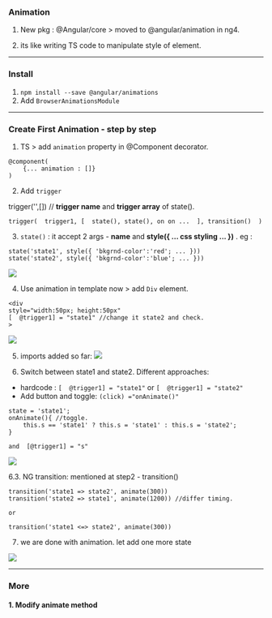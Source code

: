 ### Animation 
1. New pkg :  @Angular/core > moved to @angular/animation in ng4.

2. its like writing TS code to manipulate style of element.
***
### Install
1. `npm install --save @angular/animations` 
2. Add `BrowserAnimationsModule`

***
### Create First Animation - step by step
1. TS > add `animation` property in @Component decorator.
```
@component(
    {... animation : []}
)
```
2. Add `trigger`

trigger('',[]) // **trigger name** and **trigger array** of state().

`trigger(  trigger1, [  state(), state(), on on ...  ], transition()  )`

3. `state()` : it accept 2 args - **name** and **style({ ... css styling ... })** . eg :
```
state('state1', style({ 'bkgrnd-color':'red'; ... }))
state('state2', style({ 'bkgrnd-color':'blue'; ... }))
```
![](https://github.com/lekhrajdinkar/NG6/blob/master/notes/assets/anim1.PNG)

4. Use animation in template now > add `Div` element.
```
<div 
style="width:50px; height:50px" 
[  @trigger1] = "state1" //change it state2 and check.
>
```
![](https://github.com/lekhrajdinkar/NG6/blob/master/notes/assets/anim2.PNG)

5. imports added so far:
![](https://github.com/lekhrajdinkar/NG6/blob/master/notes/assets/anim-01.PNG)

6. Switch between state1 and state2. Different approaches: 
-  hardcode : `[  @trigger1] = "state1"` or `[  @trigger1] = "state2"`
- Add button and toggle:  `(click) ="onAnimate()"`
```
state = 'state1';
onAnimate(){ //toggle.
    this.s == 'state1' ? this.s = 'state1' : this.s = 'state2';
}

and  [@trigger1] = "s"
```
![](https://github.com/lekhrajdinkar/NG6/blob/master/notes/assets/anim-2.PNG)

6.3. NG transition: mentioned at step2 - transition()
```
transition('state1 => state2', animate(300))
transition('state2 => state1', animate(1200)) //differ timing.

or

transition('state1 <=> state2', animate(300))
```

7. we are done with animation. let add one more state

![](https://github.com/lekhrajdinkar/NG6/blob/master/notes/assets/anim-3.PNG)

***
### More
#### 1. Modify animate method



